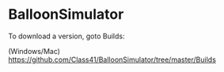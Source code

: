 # BalloonSimulator

To download a version, goto Builds:

(Windows/Mac)
https://github.com/Class41/BalloonSimulator/tree/master/Builds
